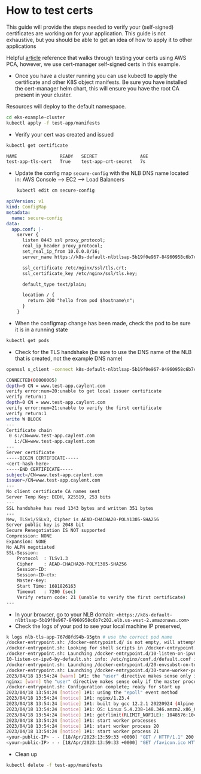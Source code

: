 # How to test certs

This guide will provide the steps needed to verify your (self-signed) certificates are working on for your application.  This guide is not exhaustive, but you should be able to get an idea of how to apply it to other applications

Helpful [article](https://aws.amazon.com/blogs/containers/setting-up-end-to-end-tls-encryption-on-amazon-eks-with-the-new-aws-load-balancer-controller/) reference that walks through testing your certs using AWS PCA, however, we use cert-manager self-signed certs in this example.

* Once you have a cluster running you can use kubectl to apply the certificate and other K8S object manifests.  Be sure you have installed the cert-manager helm chart, this will ensure you have the root CA present in your cluster.

Resources will deploy to the default namespace.

```sh
cd eks-example-cluster
kubectl apply -f test-app/manifests
```

* Verify your cert was created and issued

```sh
kubectl get certificate

NAME                READY   SECRET                AGE
test-app-tls-cert   True    test-app-crt-secret   7s
```

* Update the config map `secure-config` with the NLB DNS name located in: AWS Console --> EC2 --> Load Balancers

```sh
    kubectl edit cm secure-config
```

```yaml
apiVersion: v1
kind: ConfigMap
metadata:
  name: secure-config
data:
  app.conf: |-
    server {
      listen 8443 ssl proxy_protocol;
      real_ip_header proxy_protocol;
      set_real_ip_from 10.0.0.0/16;
      server_name https://k8s-default-nlbtlsap-5b19f0e967-84960958c6b7c202.elb.us-west-2.amazonaws.com; # this is an example DNS A record for the NLB

      ssl_certificate /etc/nginx/ssl/tls.crt;
      ssl_certificate_key /etc/nginx/ssl/tls.key;

      default_type text/plain;

      location / {
        return 200 "hello from pod $hostname\n";
      }
    }
```

* When the configmap change has been made, check the pod to be sure it is in a running state

```sh
kubectl get pods
```

* Check for the TLS handshake (be sure to use the DNS name of the NLB that is created, not the example DNS name)

```sh
openssl s_client -connect k8s-default-nlbtlsap-5b19f0e967-84960958c6b7c202.elb.us-west-2.amazonaws.com:443

CONNECTED(00000005)
depth=0 CN = www.test-app.caylent.com
verify error:num=20:unable to get local issuer certificate
verify return:1
depth=0 CN = www.test-app.caylent.com
verify error:num=21:unable to verify the first certificate
verify return:1
write W BLOCK
---
Certificate chain
 0 s:/CN=www.test-app.caylent.com
   i:/CN=www.test-app.caylent.com
---
Server certificate
-----BEGIN CERTIFICATE-----
<cert-hash-here>
-----END CERTIFICATE-----
subject=/CN=www.test-app.caylent.com
issuer=/CN=www.test-app.caylent.com
---
No client certificate CA names sent
Server Temp Key: ECDH, X25519, 253 bits
---
SSL handshake has read 1343 bytes and written 351 bytes
---
New, TLSv1/SSLv3, Cipher is AEAD-CHACHA20-POLY1305-SHA256
Server public key is 2048 bit
Secure Renegotiation IS NOT supported
Compression: NONE
Expansion: NONE
No ALPN negotiated
SSL-Session:
    Protocol  : TLSv1.3
    Cipher    : AEAD-CHACHA20-POLY1305-SHA256
    Session-ID: 
    Session-ID-ctx: 
    Master-Key: 
    Start Time: 1681826163
    Timeout   : 7200 (sec)
    Verify return code: 21 (unable to verify the first certificate)
---
```

* In your browser, go to your NLB domain: `<https://k8s-default-nlbtlsap-5b19f0e967-84960958c6b7c202.elb.us-west-2.amazonaws.com>`
* Check the logs of your pod to see your local machine IP preserved,

```sh
k logs nlb-tls-app-767d8fd94b-95gtn # use the correct pod name
/docker-entrypoint.sh: /docker-entrypoint.d/ is not empty, will attempt to perform configuration
/docker-entrypoint.sh: Looking for shell scripts in /docker-entrypoint.d/
/docker-entrypoint.sh: Launching /docker-entrypoint.d/10-listen-on-ipv6-by-default.sh
10-listen-on-ipv6-by-default.sh: info: /etc/nginx/conf.d/default.conf is not a file or does not exist
/docker-entrypoint.sh: Launching /docker-entrypoint.d/20-envsubst-on-templates.sh
/docker-entrypoint.sh: Launching /docker-entrypoint.d/30-tune-worker-processes.sh
2023/04/18 13:54:24 [warn] 1#1: the "user" directive makes sense only if the master process runs with super-user privileges, ignored in /etc/nginx/nginx.conf:2
nginx: [warn] the "user" directive makes sense only if the master process runs with super-user privileges, ignored in /etc/nginx/nginx.conf:2
/docker-entrypoint.sh: Configuration complete; ready for start up
2023/04/18 13:54:24 [notice] 1#1: using the "epoll" event method
2023/04/18 13:54:24 [notice] 1#1: nginx/1.23.4
2023/04/18 13:54:24 [notice] 1#1: built by gcc 12.2.1 20220924 (Alpine 12.2.1_git20220924-r4) 
2023/04/18 13:54:24 [notice] 1#1: OS: Linux 5.4.238-148.346.amzn2.x86_64
2023/04/18 13:54:24 [notice] 1#1: getrlimit(RLIMIT_NOFILE): 1048576:1048576
2023/04/18 13:54:24 [notice] 1#1: start worker processes
2023/04/18 13:54:24 [notice] 1#1: start worker process 20
2023/04/18 13:54:24 [notice] 1#1: start worker process 21
<your-public-IP> - - [18/Apr/2023:13:59:33 +0000] "GET / HTTP/1.1" 200 44 "-" "Mozilla/5.0 (Macintosh; Intel Mac OS X 10.15; rv:109.0) Gecko/20100101 Firefox/112.0" "-"
<your-public-IP> - - [18/Apr/2023:13:59:33 +0000] "GET /favicon.ico HTTP/1.1" 200 44 "https://k8s-default-nlbtlsap-5b19f0e967-84960958c6b7c202.elb.us-west-2.amazonaws.com/" "Mozilla/5.0 (Macintosh; Intel Mac OS X 10.15; rv:109.0) Gecko/20100101 Firefox/112.0" "-"

```

* Clean up

```sh
kubectl delete -f test-app/manifests
```
